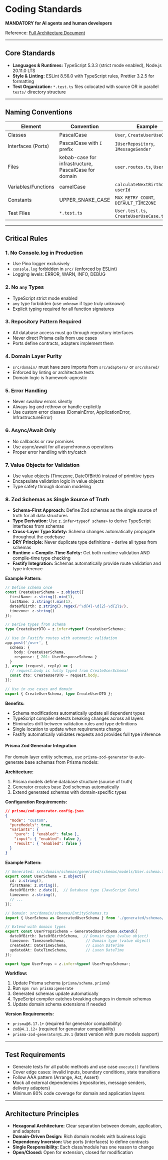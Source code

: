 # Coding Standards

**MANDATORY for AI agents and human developers**

Reference: [Full Architecture Document](../architecture.md#coding-standards)

---

## Core Standards

- **Languages & Runtimes:** TypeScript 5.3.3 (strict mode enabled), Node.js 20.11.0 LTS
- **Style & Linting:** ESLint 8.56.0 with TypeScript rules, Prettier 3.2.5 for formatting
- **Test Organization:** `*.test.ts` files colocated with source OR in parallel `tests/` directory structure

---

## Naming Conventions

| Element | Convention | Example |
|---------|-----------|---------|
| Classes | PascalCase | `User`, `CreateUserUseCase` |
| Interfaces (Ports) | PascalCase with `I` prefix | `IUserRepository`, `IMessageSender` |
| Files | kebab-case for infrastructure, PascalCase for domain | `user.routes.ts`, `User.ts` |
| Variables/Functions | camelCase | `calculateNextBirthday`, `userId` |
| Constants | UPPER_SNAKE_CASE | `MAX_RETRY_COUNT`, `DEFAULT_TIMEZONE` |
| Test Files | `*.test.ts` | `User.test.ts`, `CreateUserUseCase.test.ts` |

---

## Critical Rules

### 1. No Console.log in Production

- Use Pino logger exclusively
- `console.log` forbidden in `src/` (enforced by ESLint)
- Logging levels: ERROR, WARN, INFO, DEBUG

### 2. No `any` Types

- TypeScript strict mode enabled
- `any` type forbidden (use `unknown` if type truly unknown)
- Explicit typing required for all function signatures

### 3. Repository Pattern Required

- All database access must go through repository interfaces
- Never direct Prisma calls from use cases
- Ports define contracts, adapters implement them

### 4. Domain Layer Purity

- `src/domain/` must have zero imports from `src/adapters/` or `src/shared/`
- Enforced by linting or architecture tests
- Domain logic is framework-agnostic

### 5. Error Handling

- Never swallow errors silently
- Always log and rethrow or handle explicitly
- Use custom error classes (DomainError, ApplicationError, InfrastructureError)

### 6. Async/Await Only

- No callbacks or raw promises
- Use async/await for all asynchronous operations
- Proper error handling with try/catch

### 7. Value Objects for Validation

- Use value objects (Timezone, DateOfBirth) instead of primitive types
- Encapsulate validation logic in value objects
- Type safety through domain modeling

### 8. Zod Schemas as Single Source of Truth

- **Schema-First Approach:** Define Zod schemas as the single source of truth for all data structures
- **Type Derivation:** Use `z.infer<typeof schema>` to derive TypeScript interfaces from schemas
- **Cross-Layer Type Safety:** Schema changes automatically propagate throughout the codebase
- **DRY Principle:** Never duplicate type definitions - derive all types from schemas
- **Runtime + Compile-Time Safety:** Get both runtime validation AND compile-time type checking
- **Fastify Integration:** Schemas automatically provide route validation and type inference

**Example Pattern:**

```typescript
// Define schema once
const CreateUserSchema = z.object({
  firstName: z.string().min(1),
  lastName: z.string().min(1),
  dateOfBirth: z.string().regex(/^\d{4}-\d{2}-\d{2}$/),
  timezone: z.string()
});

// Derive types from schema
type CreateUserDTO = z.infer<typeof CreateUserSchema>;

// Use in Fastify routes with automatic validation
app.post('/user', {
  schema: {
    body: CreateUserSchema,
    response: { 201: UserResponseSchema }
  }
}, async (request, reply) => {
  // request.body is fully typed from CreateUserSchema!
  const dto: CreateUserDTO = request.body;
});

// Use in use cases and domain
export { CreateUserSchema, type CreateUserDTO };
```

**Benefits:**

- Schema modifications automatically update all dependent types
- TypeScript compiler detects breaking changes across all layers
- Eliminates drift between validation rules and type definitions
- Single location to update when requirements change
- Fastify automatically validates requests and provides full type inference

#### Prisma Zod Generator Integration

For domain layer entity schemas, use `prisma-zod-generator` to auto-generate base schemas from Prisma models:

**Architecture:**
1. Prisma models define database structure (source of truth)
2. Generator creates base Zod schemas automatically
3. Extend generated schemas with domain-specific types

**Configuration Requirements:**
```json
// prisma/zod-generator.config.json
{
  "mode": "custom",
  "pureModels": true,
  "variants": {
    "pure": { "enabled": false },
    "input": { "enabled": false },
    "result": { "enabled": false }
  }
}
```

**Example Pattern:**
```typescript
// Generated: src/domain/schemas/generated/schemas/models/User.schema.ts
export const UserSchema = z.object({
  id: z.string(),
  firstName: z.string(),
  dateOfBirth: z.date(),  // Database type (JavaScript Date)
  timezone: z.string(),
  // ...
});

// Domain: src/domain/schemas/EntitySchemas.ts
import { UserSchema as GeneratedUserSchema } from './generated/schemas/models/User.schema';

// Extend with domain types
export const UserPropsSchema = GeneratedUserSchema.extend({
  dateOfBirth: DateOfBirthSchema,  // Domain type (value object)
  timezone: TimezoneSchema,         // Domain type (value object)
  createdAt: DateTimeSchema,        // Luxon DateTime
  updatedAt: DateTimeSchema,        // Luxon DateTime
});

export type UserProps = z.infer<typeof UserPropsSchema>;
```

**Workflow:**
1. Update Prisma schema (`prisma/schema.prisma`)
2. Run `npm run prisma:generate`
3. Generated schemas update automatically
4. TypeScript compiler catches breaking changes in domain schemas
5. Update domain schema extensions if needed

**Version Requirements:**
- `prisma@6.17.1+` (required for generator compatibility)
- `zod@4.1.12+` (required for generator compatibility)
- `prisma-zod-generator@1.29.1` (latest version with pure models support)

---

## Test Requirements

- Generate tests for all public methods and use case `execute()` functions
- Cover edge cases: invalid inputs, boundary conditions, state transitions
- Follow AAA pattern (Arrange, Act, Assert)
- Mock all external dependencies (repositories, message senders, delivery adapters)
- Minimum 80% code coverage for domain and application layers

---

## Architecture Principles

- **Hexagonal Architecture:** Clear separation between domain, application, and adapters
- **Domain-Driven Design:** Rich domain models with business logic
- **Dependency Inversion:** Use ports (interfaces) to define contracts
- **Single Responsibility:** Each class/module has one reason to change
- **Open/Closed:** Open for extension, closed for modification
